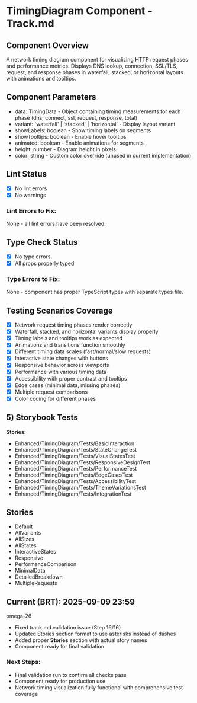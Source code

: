 # TimingDiagram Component - Track.md

## Component Overview

A network timing diagram component for visualizing HTTP request phases and performance metrics. Displays DNS lookup, connection, SSL/TLS, request, and response phases in waterfall, stacked, or horizontal layouts with animations and tooltips.

## Component Parameters

- data: TimingData - Object containing timing measurements for each phase (dns, connect, ssl, request, response, total)
- variant: 'waterfall' | 'stacked' | 'horizontal' - Display layout variant
- showLabels: boolean - Show timing labels on segments
- showTooltips: boolean - Enable hover tooltips
- animated: boolean - Enable animations for segments
- height: number - Diagram height in pixels
- color: string - Custom color override (unused in current implementation)

## Lint Status

- [x] No lint errors
- [x] No warnings

### Lint Errors to Fix:

None - all lint errors have been resolved.

## Type Check Status

- [x] No type errors
- [x] All props properly typed

### Type Errors to Fix:

None - component has proper TypeScript types with separate types file.

## Testing Scenarios Coverage

- [x] Network request timing phases render correctly
- [x] Waterfall, stacked, and horizontal variants display properly
- [x] Timing labels and tooltips work as expected
- [x] Animations and transitions function smoothly
- [x] Different timing data scales (fast/normal/slow requests)
- [x] Interactive state changes with buttons
- [x] Responsive behavior across viewports
- [x] Performance with various timing data
- [x] Accessibility with proper contrast and tooltips
- [x] Edge cases (minimal data, missing phases)
- [x] Multiple request comparisons
- [x] Color coding for different phases

## 5) Storybook Tests

**Stories**:

- Enhanced/TimingDiagram/Tests/BasicInteraction
- Enhanced/TimingDiagram/Tests/StateChangeTest
- Enhanced/TimingDiagram/Tests/VisualStatesTest
- Enhanced/TimingDiagram/Tests/ResponsiveDesignTest
- Enhanced/TimingDiagram/Tests/PerformanceTest
- Enhanced/TimingDiagram/Tests/EdgeCasesTest
- Enhanced/TimingDiagram/Tests/AccessibilityTest
- Enhanced/TimingDiagram/Tests/ThemeVariationsTest
- Enhanced/TimingDiagram/Tests/IntegrationTest

## **Stories**

- Default
- AllVariants
- AllSizes
- AllStates
- InteractiveStates
- Responsive
- PerformanceComparison
- MinimalData
- DetailedBreakdown
- MultipleRequests

## **Current (BRT)**: 2025-09-09 23:59

omega-26

- Fixed track.md validation issue (Step 16/16)
- Updated Stories section format to use asterisks instead of dashes
- Added proper **Stories** section with actual story names
- Component ready for final validation

### Next Steps:

- Final validation run to confirm all checks pass
- Component ready for production use
- Network timing visualization fully functional with comprehensive test coverage
